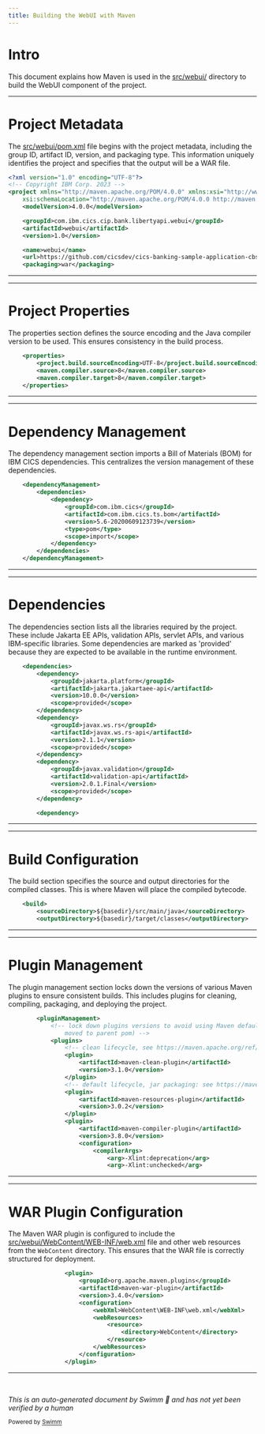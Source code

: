 ```yaml
---
title: Building the WebUI with Maven
---
```

# Intro

This document explains how Maven is used in the <SwmPath>[src/webui/](src/webui/)</SwmPath> directory to build the WebUI component of the project.

<SwmSnippet path="/src/webui/pom.xml" line="1">

---

# Project Metadata

The <SwmPath>[src/webui/pom.xml](src/webui/pom.xml)</SwmPath> file begins with the project metadata, including the group ID, artifact ID, version, and packaging type. This information uniquely identifies the project and specifies that the output will be a WAR file.

```xml
<?xml version="1.0" encoding="UTF-8"?>
<!-- Copyright IBM Corp. 2023 -->
<project xmlns="http://maven.apache.org/POM/4.0.0" xmlns:xsi="http://www.w3.org/2001/XMLSchema-instance"
	xsi:schemaLocation="http://maven.apache.org/POM/4.0.0 http://maven.apache.org/xsd/maven-4.0.0.xsd">
	<modelVersion>4.0.0</modelVersion>

	<groupId>com.ibm.cics.cip.bank.libertyapi.webui</groupId>
	<artifactId>webui</artifactId>
	<version>1.0</version>

	<name>webui</name>
	<url>https://github.com/cicsdev/cics-banking-sample-application-cbsa</url>
	<packaging>war</packaging>
```

---

</SwmSnippet>

<SwmSnippet path="/src/webui/pom.xml" line="15">

---

# Project Properties

The properties section defines the source encoding and the Java compiler version to be used. This ensures consistency in the build process.

```xml
	<properties>
		<project.build.sourceEncoding>UTF-8</project.build.sourceEncoding>
		<maven.compiler.source>8</maven.compiler.source>
		<maven.compiler.target>8</maven.compiler.target>
	</properties>
```

---

</SwmSnippet>

<SwmSnippet path="/src/webui/pom.xml" line="22">

---

# Dependency Management

The dependency management section imports a Bill of Materials (BOM) for IBM CICS dependencies. This centralizes the version management of these dependencies.

```xml
	<dependencyManagement>
		<dependencies>
			<dependency>
				<groupId>com.ibm.cics</groupId>
				<artifactId>com.ibm.cics.ts.bom</artifactId>
				<version>5.6-20200609123739</version>
				<type>pom</type>
				<scope>import</scope>
			</dependency>
		</dependencies>
	</dependencyManagement>
```

---

</SwmSnippet>

<SwmSnippet path="/src/webui/pom.xml" line="34">

---

# Dependencies

The dependencies section lists all the libraries required by the project. These include Jakarta EE APIs, validation APIs, servlet APIs, and various IBM-specific libraries. Some dependencies are marked as 'provided' because they are expected to be available in the runtime environment.

```xml
	<dependencies>
        <dependency>
            <groupId>jakarta.platform</groupId>
            <artifactId>jakarta.jakartaee-api</artifactId>
            <version>10.0.0</version>
            <scope>provided</scope>
        </dependency>
		<dependency>
			<groupId>javax.ws.rs</groupId>
			<artifactId>javax.ws.rs-api</artifactId>
			<version>2.1.1</version>
			<scope>provided</scope>
		</dependency>
		<dependency>
			<groupId>javax.validation</groupId>
			<artifactId>validation-api</artifactId>
			<version>2.0.1.Final</version>
			<scope>provided</scope>
		</dependency>

		<dependency>
```

---

</SwmSnippet>

<SwmSnippet path="/src/webui/pom.xml" line="99">

---

# Build Configuration

The build section specifies the source and output directories for the compiled classes. This is where Maven will place the compiled bytecode.

```xml
	<build>
		<sourceDirectory>${basedir}/src/main/java</sourceDirectory>
		<outputDirectory>${basedir}/target/classes</outputDirectory>
```

---

</SwmSnippet>

<SwmSnippet path="/src/webui/pom.xml" line="102">

---

# Plugin Management

The plugin management section locks down the versions of various Maven plugins to ensure consistent builds. This includes plugins for cleaning, compiling, packaging, and deploying the project.

```xml
		<pluginManagement>
			<!-- lock down plugins versions to avoid using Maven defaults (may be 
				moved to parent pom) -->
			<plugins>
				<!-- clean lifecycle, see https://maven.apache.org/ref/current/maven-core/lifecycles.html#clean_Lifecycle -->
				<plugin>
					<artifactId>maven-clean-plugin</artifactId>
					<version>3.1.0</version>
				</plugin>
				<!-- default lifecycle, jar packaging: see https://maven.apache.org/ref/current/maven-core/default-bindings.html#Plugin_bindings_for_jar_packaging -->
				<plugin>
					<artifactId>maven-resources-plugin</artifactId>
					<version>3.0.2</version>
				</plugin>
				<plugin>
					<artifactId>maven-compiler-plugin</artifactId>
					<version>3.8.0</version>
					<configuration>
						<compilerArgs>
							<arg>-Xlint:deprecation</arg>
							<arg>-Xlint:unchecked</arg>
```

---

</SwmSnippet>

<SwmSnippet path="/src/webui/pom.xml" line="151">

---

# WAR Plugin Configuration

The Maven WAR plugin is configured to include the <SwmPath>[src/webui/WebContent/WEB-INF/web.xml](src/webui/WebContent/WEB-INF/web.xml)</SwmPath> file and other web resources from the <SwmToken path="src/webui/pom.xml" pos="156:4:4" line-data="						&lt;webXml&gt;WebContent\WEB-INF\web.xml&lt;/webXml&gt;">`WebContent`</SwmToken> directory. This ensures that the WAR file is correctly structured for deployment.

```xml
				<plugin>
					<groupId>org.apache.maven.plugins</groupId>
					<artifactId>maven-war-plugin</artifactId>
					<version>3.4.0</version>
					<configuration>
						<webXml>WebContent\WEB-INF\web.xml</webXml>
						<webResources>
							<resource>
								<directory>WebContent</directory>
							</resource>
						</webResources>
					</configuration>
				</plugin>
```

---

</SwmSnippet>

&nbsp;

*This is an auto-generated document by Swimm 🌊 and has not yet been verified by a human*

<SwmMeta version="3.0.0" repo-id="Z2l0aHViJTNBJTNBY2ljcy1iYW5raW5nLXNhbXBsZS1hcHBsaWNhdGlvbi1jYnNhLUlCTS1EZW1vLUdQVCUzQSUzQVN3aW1tLURlbW8=" repo-name="cics-banking-sample-application-cbsa-IBM-Demo-GPT"><sup>Powered by [Swimm](/)</sup></SwmMeta>
